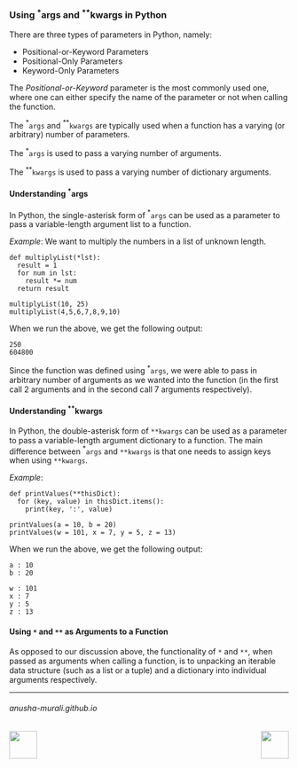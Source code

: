 ### Using $^*$args and $^{**}$kwargs in Python


There are three types of parameters in Python, namely:
- Positional-or-Keyword Parameters
- Positional-Only Parameters
- Keyword-Only Parameters

The *Positional-or-Keyword* parameter is the most commonly used one, where one can either specify the name of the parameter or not when calling the function.

The $^*$`args` and $^{**}$`kwargs` are typically used when a function has a varying (or arbitrary) number of
parameters.

The $^*$`args` is used to pass a varying number of arguments.

The $^{**}$`kwargs` is used to pass a varying number of dictionary arguments.

#### Understanding $^*$args

In Python, the single-asterisk form of $^*$`args` can be used as a parameter to pass a variable-length argument list to a function.

*Example*: We want to multiply the numbers in a list of unknown length.

```
def multiplyList(*lst):
  result = 1
  for num in lst:
    result *= num
  return result

multiplyList(10, 25)
multiplyList(4,5,6,7,8,9,10)
```

When we run the above, we get the following output:

```
250
604800
```

Since the function was defined using $^*$`args`,  we were able to pass in arbitrary number of arguments as we wanted into the function (in the first call 2 arguments and in the second call 7 arguments respectively).


#### Understanding $^{**}$kwargs

In Python, the double-asterisk form of `**kwargs` can be used as a parameter to pass a variable-length argument dictionary to a function. The main difference between $^*$`args` and `**kwargs` is that one needs to assign keys when using `**kwargs`.

*Example*: 

```
def printValues(**thisDict):
  for (key, value) in thisDict.items():
    print(key, ':', value)

printValues(a = 10, b = 20)
printValues(w = 101, x = 7, y = 5, z = 13)
```
When we run the above, we get the following output:

```
a : 10
b : 20

w : 101
x : 7
y : 5
z : 13
```

#### Using `*` and `**` as Arguments to a Function

As opposed to our discussion above, the functionality of `*` and `**`, when passed as arguments when calling a function, is to unpacking an iterable data structure (such as a list or a tuple) and a dictionary into individual arguments respectively.


* * *
###### anusha-murali.github.io


<img src="https://github.com/anusha-murali/anusha-murali.github.io/assets/111596338/639243aa-2857-4595-a65a-7852762bb002" width="50" height="50" align="left">

[<img src="https://github.com/user-attachments/assets/989cfb30-4fb8-40f8-a812-8a054869aa32" width="50" height="50" align="right">](../index.md)

